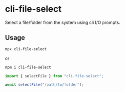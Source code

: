 # cli-file-select

Select a file/folder from the system using cli I/O prompts.

## Usage

```sh
npx cli-file-select
```

or

```sh
npm i cli-file-select
```

```ts
import { selectFile } from "cli-file-select";

await selectFile("/path/to/folder");
```

